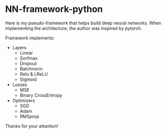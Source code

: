 # NN-framework-python
Here is my pseudo-framework that helps build deep neural networks. 
When implementing the architecture, the author was inspired by pytorch.

Framework implements:
- Layers
    - Linear
    - Sorfmax
    - Dropout
    - Batchnorm
    - Relu & LReLU
    - Sigmoid
- Losses
    - MSE
    - Binary CrossEntropy
- Optimizers
    - SGD
    - Adam
    - RMSprop

Thanks for your attantion!
